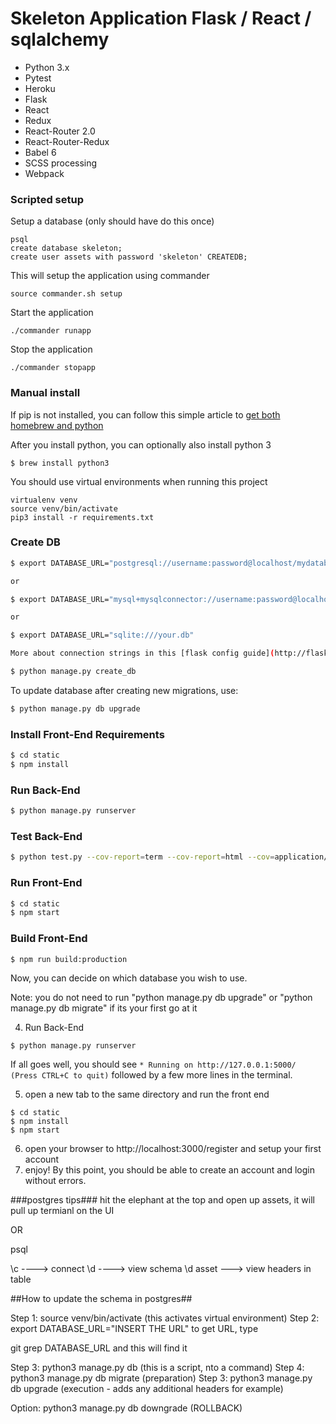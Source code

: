 # Skeleton Application Flask / React / sqlalchemy

* Python 3.x
* Pytest
* Heroku
* Flask
* React
* Redux
* React-Router 2.0
* React-Router-Redux
* Babel 6
* SCSS processing
* Webpack


### Scripted setup
Setup a database (only should have do this once)
```
psql
create database skeleton;
create user assets with password 'skeleton' CREATEDB;
```

This will setup the application using commander
```
source commander.sh setup
```

Start the application
```
./commander runapp
```

Stop the application
```
./commander stopapp
```

### Manual install
If pip is not installed, you can follow this simple article to [get both homebrew and python](https://howchoo.com/g/mze4ntbknjk/install-pip-on-mac-os-x)

After you install python, you can optionally also install python 3

```
$ brew install python3
```

You should use virtual environments when running this project
```
virtualenv venv
source venv/bin/activate
pip3 install -r requirements.txt
```

### Create DB
```sh
$ export DATABASE_URL="postgresql://username:password@localhost/mydatabase"

or

$ export DATABASE_URL="mysql+mysqlconnector://username:password@localhost/mydatabase"

or

$ export DATABASE_URL="sqlite:///your.db"

More about connection strings in this [flask config guide](http://flask-sqlalchemy.pocoo.org/2.1/config/)

$ python manage.py create_db
```

To update database after creating new migrations, use:

```sh
$ python manage.py db upgrade
```

### Install Front-End Requirements
```sh
$ cd static
$ npm install
```

### Run Back-End

```sh
$ python manage.py runserver
```

### Test Back-End

```sh
$ python test.py --cov-report=term --cov-report=html --cov=application/ tests/
```

### Run Front-End

```sh
$ cd static
$ npm start
```

### Build Front-End

```sh
$ npm run build:production
```


Now, you can decide on which database you wish to use.


Note: you do not need to run "python manage.py db upgrade" or "python manage.py db migrate" if its your first go at it

4. Run Back-End

```
$ python manage.py runserver
```

If all goes well, you should see ```* Running on http://127.0.0.1:5000/ (Press CTRL+C to quit)``` followed by a few more lines in the terminal.

5. open a new tab to the same directory and run the front end

```
$ cd static
$ npm install
$ npm start
```

6. open your browser to http://localhost:3000/register and setup your first account
7. enjoy! By this point, you should be able to create an account and login without errors.

###postgres tips###
hit the elephant at the top and open up assets, it will pull up termianl on the UI

OR

psql

\c   ----> connect
\d ----> view schema
\d asset ---> view headers in table

##How to update the schema in postgres##

Step 1: source venv/bin/activate  (this activates virtual environment)
Step 2: export DATABASE_URL="INSERT THE URL"
to get URL, type

git grep DATABASE_URL and this will find it

Step 3: python3 manage.py db (this is a script, nto a command)
Step 4: python3 manage.py db migrate (preparation)
Step 3: python3 manage.py db upgrade (execution - adds any additional headers for example)

Option: python3 manage.py db downgrade (ROLLBACK)
